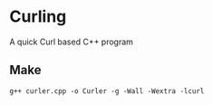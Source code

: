 # Curling
A quick Curl based C++ program

## Make

    g++ curler.cpp -o Curler -g -Wall -Wextra -lcurl
